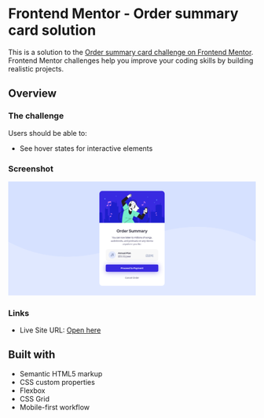 # Frontend Mentor - Order summary card solution

This is a solution to the [Order summary card challenge on Frontend Mentor](https://www.frontendmentor.io/challenges/order-summary-component-QlPmajDUj). Frontend Mentor challenges help you improve your coding skills by building realistic projects.  
  
## Overview

### The challenge

Users should be able to:

- See hover states for interactive elements  
### Screenshot  
  
![](/assets/img/screenshot.png)  
  
### Links  
- Live Site URL: [Open here](https://your-live-site-url.com)  
  
## Built with
  
- Semantic HTML5 markup  
- CSS custom properties  
- Flexbox  
- CSS Grid  
- Mobile-first workflow  

